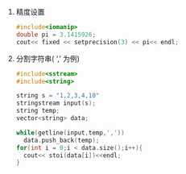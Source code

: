 1. 精度设置

   ```c++
   #include<iomanip>
   double pi = 3.1415926;
   cout<< fixed << setprecision(3) << pi<< endl;
   ```

2. 分割字符串( ‘,’ 为例)

   ```c++
   #include<sstream>
   #include<string>
   
   string s = "1,2,3,4,10"
   stringstream input(s);
   string temp;
   vector<string> data;
   
   while(getline(input,temp,','))
     data.push_back(temp);
   for(int i = 0;i < data.size();i++){
     cout<< stoi(data[i])<<endl;
   }
   ```

   

